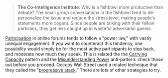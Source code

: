 > **The Co-Intelligence Institute**: Why is a fishbowl more productive
> than debate? The small group conversations in the fishbowl tend to
> de-personalize the issue and reduce the stress level, making people's
> statements more cogent. Since people are talking with their fellow
> partisans, they get less caught up in wasteful adversarial games.

[Participation](http://peeragogy.org/organizing-a-learning-context/participation/ "Participation")
in online forums tends to follow a "power law," with vastly unequal
engagement. If you want to counteract this tendency, one possibility
would simply be for the most active participants to step back, and
moderate how much they speak. This is related the the [Carrying
Capacity](http://peeragogy.org/patterns-usecases/patterns-and-heuristics/carrying-capacity/ "Carrying Capacity / Channel Capacity")
pattern and the [Misunderstanding
Power](http://peeragogy.org/practice/antipatterns/misunderstanding-power/ "Misunderstanding power")
anti-pattern: check those out before you proceed. Occupy Wall Street
used a related technique that they called the “[progressive
stack](http://en.wikipedia.org/wiki/Progressive_stack).” There are lots
of other strategies to try.
